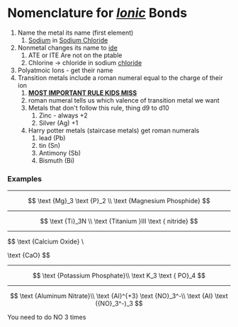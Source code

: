 # Nomenclature for **<u>*Ionic*</u>** Bonds

1. Name the metal its name (first element)
   1. <u>Sodium</u> in <u>Sodium Chloride</u>
2. Nonmetal changes its name to <u>ide</u>
   1. ATE or ITE Are not on the ptable
   2. Chlorine -> chloride in sodium <u>chloride</u>
3. Polyatmoic Ions - get their name
4. Transition metals include a roman numeral equal to the charge of their ion
   1. **<u>MOST IMPORTANT RULE KIDS MISS</u>**
   2. roman numeral tells us which valence of transition metal we want
   3. Metals that don't follow this rule, thing d9 to d10
      1. Zinc - always +2
      2. Silver (Ag) +1
   4. Harry potter metals (staircase metals) get roman numerals
      1. lead (Pb)
      2. tin (Sn)
      3. Antimony (Sb)
      4. Bismuth (Bi)

### Examples

---

$$
\text {Mg}_3 \text {P}_2 \\
\text {Magnesium Phosphide}
$$

---

$$
\text {Ti}_3N \\
\text {Titanium }Ⅲ \text  { nitride}
$$

---

$$
\text {Calcium Oxide} \\

\text {CaO}
$$

---

$$
\text {Potassium Phosphate}\\
\text K_3 \text { PO}_4
$$

---

$$
\text {Aluminum Nitrate}\\
\text {Al}^{+3} \text {NO}_3^-\\
\text {Al} \text ({NO}_3^-)_3
$$

You need to do NO 3 times
